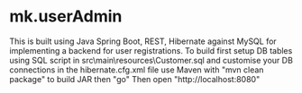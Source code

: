 mk.userAdmin
============
This is built using Java Spring Boot, REST, Hibernate against MySQL for implementing a backend for user registrations.
To build first setup DB tables using SQL script in src\main\resources\Customer.sql and customise your DB connections in the hibernate.cfg.xml file
use Maven with "mvn clean package" to build JAR
then "go"
Then open "http://localhost:8080"

